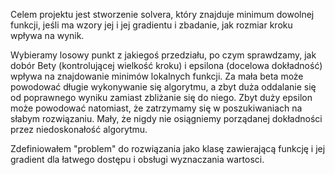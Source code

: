 Celem projektu jest stworzenie solvera, który znajduje minimum dowolnej funkcji, jeśli ma wzory 
jej i jej gradientu i zbadanie, jak rozmiar kroku wpływa na wynik.

Wybieramy losowy punkt z jakiegoś przedziału, po czym sprawdzamy, jak 
dobór Bety (kontrolującej wielkość kroku) i epsilona (docelowa dokładność) wpływa
na znajdowanie minimów lokalnych funkcji. Za mała beta może powodować długie wykonywanie się algorytmu,
a zbyt duża oddalanie się od poprawnego wyniku zamiast zbliżanie się do niego.
Zbyt duży epsilon może powodować natomiast, że zatrzymamy się w poszukiwaniach na słabym rozwiązaniu. 
Mały, że nigdy nie osiągniemy porządanej dokładności przez niedoskonałość algorytmu.



Zdefiniowałem "problem" do rozwiązania jako klasę zawierającą funkcję i jej gradient dla
łatwego dostępu i obsługi wyznaczania wartosci.
